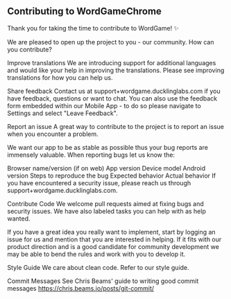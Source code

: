 ## Contributing to WordGameChrome
Thank you for taking the time to contribute to WordGame! ✨

We are pleased to open up the project to you - our community. How can you contribute?

Improve translations
We are introducing support for additional languages and would like your help in improving the translations. Please see improving translations for how you can help us.

Share feedback
Contact us at support+wordgame.ducklinglabs.com if you have feedback, questions or want to chat. You can also use the feedback form embedded within our Mobile App - to do so please navigate to Settings and select "Leave Feedback".

Report an issue
A great way to contribute to the project is to report an issue when you encounter a problem.

We want our app to be as stable as possible thus your bug reports are immensely valuable. When reporting bugs let us know the:

Browser name/version (if on web)
App version
Device model
Android version
Steps to reproduce the bug
Expected behavior
Actual behavior
If you have encountered a security issue, please reach us through support+wordgame.ducklinglabs.com.

Contribute Code
We welcome pull requests aimed at fixing bugs and security issues. We have also labeled tasks you can help with as help wanted.

If you have a great idea you really want to implement, start by logging an issue for us and mention that you are interested in helping. If it fits with our product direction and is a good candidate for community development we may be able to bend the rules and work with you to develop it.

Style Guide
We care about clean code. Refer to our style guide.

Commit Messages
See Chris Beams' guide to writing good commit messages https://chris.beams.io/posts/git-commit/
